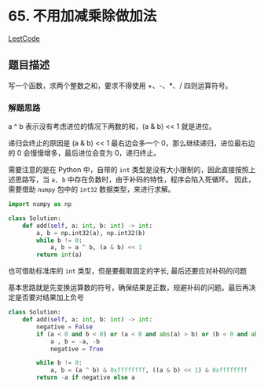 # 65. 不用加减乘除做加法

[LeetCode](https://leetcode-cn.com/problems/bu-yong-jia-jian-cheng-chu-zuo-jia-fa-lcof/)

## 题目描述

写一个函数，求两个整数之和，要求不得使用 +、-、\*、/ 四则运算符号。

### 解题思路

a ^ b 表示没有考虑进位的情况下两数的和，(a & b) << 1 就是进位。

递归会终止的原因是 (a & b) << 1 最右边会多一个 0，那么继续递归，进位最右边的 0 会慢慢增多，最后进位会变为 0，递归终止。

需要注意的是在 Python 中，自带的 `int` 类型是没有大小限制的，因此直接按照上述思路写，当 `a, b`  中存在负数时，由于补码的特性，程序会陷入死循环。 因此，需要借助 `numpy` 包中的 `int32` 数据类型，来进行求解。

```python
import numpy as np

class Solution:
    def add(self, a: int, b: int) -> int:
        a, b = np.int32(a), np.int32(b)
        while b != 0:
            a, b = a ^ b, (a & b) << 1
        return int(a)
```

也可借助标准库的 `int` 类型，但是要截取固定的字长, 最后还要应对补码的问题

基本思路就是先变换运算数的符号，确保结果是正数，规避补码的问题。最后再决定是否要对结果加上负号

```python
class Solution:
    def add(self, a: int, b: int) -> int:
        negative = False
        if (a < 0 and b < 0) or (a < 0 and abs(a) > b) or (b < 0 and abs(b) > a):
            a , b = -a, -b
            negative = True

        while b != 0:
            a, b = (a ^ b) & 0xffffffff, ((a & b) << 1) & 0xffffffff
        return -a if negative else a
```
